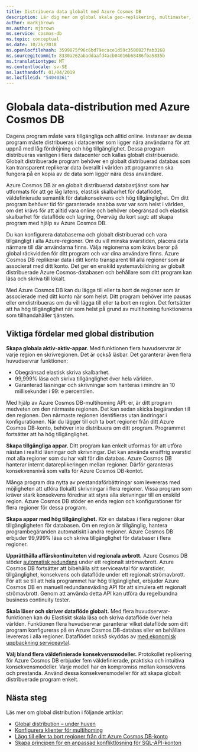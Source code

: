 ```yaml
---
title: Distribuera data globalt med Azure Cosmos DB
description: Lär dig mer om global skala geo-replikering, multimaster, redundans och data med hjälp av globala databaser från Azure Cosmos DB, en globalt distribuerad databastjänst.
author: markjbrown
ms.author: mjbrown
ms.service: cosmos-db
ms.topic: conceptual
ms.date: 10/26/2018
ms.openlocfilehash: 3599875f96c6bd79ecace1d59c3580027fab3168
ms.sourcegitcommit: 8330a262abaddaafd4acb04016b68486fba5835b
ms.translationtype: MT
ms.contentlocale: sv-SE
ms.lasthandoff: 01/04/2019
ms.locfileid: "54040361"
---
```

# <a name="global-data-distribution-with-azure-cosmos-db"></a>Globala data-distribution med Azure Cosmos DB

Dagens program måste vara tillgängliga och alltid online. Instanser av dessa program måste distribueras i datacenter som ligger nära användarna för att uppnå med låg fördröjning och hög tillgänglighet. Dessa program distribueras vanligen i flera datacenter och kallas globalt distribuerade. Globalt distribuerade program behöver en globalt distribuerad databas som kan transparent replikerar data överallt i världen att programmen ska fungera på en kopia av de data som ligger nära dess användare. 

Azure Cosmos DB är en globalt distribuerad databastjänst som har utformats för att ge låg latens, elastisk skalbarhet för dataflödet, väldefinierade semantik för datakonsekvens och hög tillgänglighet. Om ditt program behöver tid för garanterade snabba svar var som helst i världen, om det krävs för att alltid vara online och behöver obegränsad och elastisk skalbarhet för dataflöde och lagring, Överväg du kort sagt: att skapa program med hjälp av Azure Cosmos DB.

Du kan konfigurera databaserna och globalt distribuerad och vara tillgängligt i alla Azure-regioner. Om du vill minska svarstiden, placera data närmare till där användarna finns. Välja regionerna som krävs beror på global räckvidden för ditt program och var dina användare finns. Azure Cosmos DB replikerar data i ditt konto transparent till alla regioner som är associerat med ditt konto. Det ger en enskild systemavbildning av globalt distribuerade Azure Cosmos-databasen och behållare som ditt program kan läsa och skriva till lokalt. 

Med Azure Cosmos DB kan du lägga till eller ta bort de regioner som är associerade med ditt konto när som helst. Ditt program behöver inte pausas eller omdistribueras om du vill lägga till eller ta bort en region. Det fortsätter att ha hög tillgänglighet när som helst på grund av multihoming funktionerna som tillhandahåller tjänsten.

## <a name="key-benefits-of-global-distribution"></a>Viktiga fördelar med global distribution

**Skapa globala aktiv-aktiv-appar.** Med funktionen flera huvudservrar är varje region en skrivregionen. Det är också läsbar. Det garanterar även flera huvudservrar funktionen:

- Obegränsad elastisk skriva skalbarhet. 
- 99,999% läsa och skriva tillgänglighet över hela världen.
- Garanterad läsningar och skrivningar som hanteras i mindre än 10 millisekunder i 99: e percentilen.

Med hjälp av Azure Cosmos DB-multihoming API: er, är ditt program medveten om den närmaste regionen. Det kan sedan skicka begäranden till den regionen. Den närmaste regionen identifieras utan ändringar i konfigurationen. När du lägger till och ta bort regioner från ditt Azure Cosmos DB-konto, behöver inte distribuera om ditt program. Programmet fortsätter att ha hög tillgänglighet.

**Skapa tillgängliga appar.** Ditt program kan enkelt utformas för att utföra nästan i realtid läsningar och skrivningar. Det kan använda ensiffrig svarstid mot alla regioner som du har valt för din databas. Azure Cosmos DB hanterar internt datareplikeringen mellan regioner. Därför garanteras konsekvensnivå som valts för Azure Cosmos DB-kontot.

Många program dra nytta av prestandaförbättringar som levereras med möjligheten att utföra (lokalt) skrivningar i flera regioner. Vissa program som kräver stark konsekvens föredrar att styra alla skrivningar till en enskild region. Azure Cosmos DB stöder en enda region och konfigurationer för flera regioner för dessa program.

**Skapa appar med hög tillgänglighet.** Kör en databas i flera regioner ökar tillgängligheten för databasen. Om en region är tillgänglig, hantera programbegäranden automatiskt i andra regioner. Azure Cosmos DB erbjuder 99,999% läsa och skriva tillgänglighet för databaser i flera regioner.

**Upprätthålla affärskontinuiteten vid regionala avbrott.** Azure Cosmos DB stöder [automatisk redundans](how-to-manage-database-account.md#automatic-failover) under ett regionalt strömavbrott. Azure Cosmos DB fortsätter att bibehålla sitt serviceavtal för svarstider, tillgänglighet, konsekvens och dataflöde under ett regionalt strömavbrott. För att se till att hela programmet har hög tillgänglighet, erbjuder Azure Cosmos DB en manuell redundansväxling API för att simulera ett regionalt strömavbrott. Genom att använda detta API kan utföra du regelbundna business continuity tester.

**Skala läser och skriver dataflöde globalt.** Med flera huvudservrar-funktionen kan du Elastiskt skala läsa och skriva dataflöde över hela världen. Funktionen flera huvudservrar garanterar vilket dataflöde som ditt program konfigureras på en Azure Cosmos DB-databas eller en behållare levereras i alla regioner. Dataflödet också skyddas av [med ekonomisk uppbackning serviceavtal](https://aka.ms/acdbsla).

**Välj bland flera väldefinierade konsekvensmodeller.** Protokollet replikering för Azure Cosmos DB erbjuder fem väldefinierade, praktiska och intuitiva konsekvensmodeller. Varje modell har en kompromiss mellan konsekvens och prestanda. Använd dessa konsekvensmodeller för att skapa globalt distribuerade program enkelt.

## <a id="Next Steps"></a>Nästa steg

Läs mer om global distribution i följande artiklar:

* [Global distribution – under huven](global-dist-under-the-hood.md)
* [Konfigurera klienter för multihoming](how-to-manage-database-account.md#configure-clients-for-multi-homing)
* [Lägg till eller ta bort regioner från ditt Azure Cosmos DB-konto](how-to-manage-database-account.md#addremove-regions-from-your-database-account)
* [Skapa principen för en anpassad konfliktlösning för SQL-API-konton](how-to-manage-conflicts.md#create-a-custom-conflict-resolution-policy)